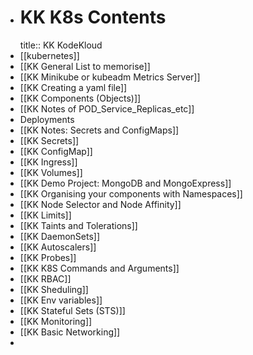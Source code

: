 - # KK K8s Contents
  title:: KK KodeKloud
- [[kubernetes]]
- [[KK General List to memorise]]
- [[KK Minikube or kubeadm Metrics Server]]
- [[KK Creating a yaml file]]
- [[KK Components (Objects)]]
- [[KK Notes of POD_Service_Replicas_etc]]
- Deployments
- [[KK Notes: Secrets and ConfigMaps]]
- [[KK Secrets]]
- [[KK ConfigMap]]
- [[KK Ingress]]
- [[KK Volumes]]
- [[KK Demo Project: MongoDB and MongoExpress]]
- [[KK Organising your components with Namespaces]]
- [[KK Node Selector and Node Affinity]]
- [[KK Limits]]
- [[KK Taints and Tolerations]]
- [[KK DaemonSets]]
- [[KK Autoscalers]]
- [[KK Probes]]
- [[KK K8S Commands and Arguments]]
- [[KK RBAC]]
- [[KK Sheduling]]
- [[KK Env variables]]
- [[KK Stateful Sets (STS)]]
- [[KK Monitoring]]
- [[KK Basic Networking]]
-